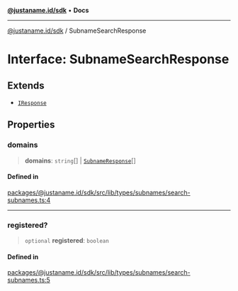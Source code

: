 [**@justaname.id/sdk**](../README.md) • **Docs**

***

[@justaname.id/sdk](../globals.md) / SubnameSearchResponse

# Interface: SubnameSearchResponse

## Extends

- [`IResponse`](IResponse.md)

## Properties

### domains

> **domains**: `string`[] \| [`SubnameResponse`](SubnameResponse.md)[]

#### Defined in

[packages/@justaname.id/sdk/src/lib/types/subnames/search-subnames.ts:4](https://github.com/JustaName-id/JustaName-sdk/blob/577c5c787ef18bf8ddf8b997f021738a0e8ca336/packages/@justaname.id/sdk/src/lib/types/subnames/search-subnames.ts#L4)

***

### registered?

> `optional` **registered**: `boolean`

#### Defined in

[packages/@justaname.id/sdk/src/lib/types/subnames/search-subnames.ts:5](https://github.com/JustaName-id/JustaName-sdk/blob/577c5c787ef18bf8ddf8b997f021738a0e8ca336/packages/@justaname.id/sdk/src/lib/types/subnames/search-subnames.ts#L5)
